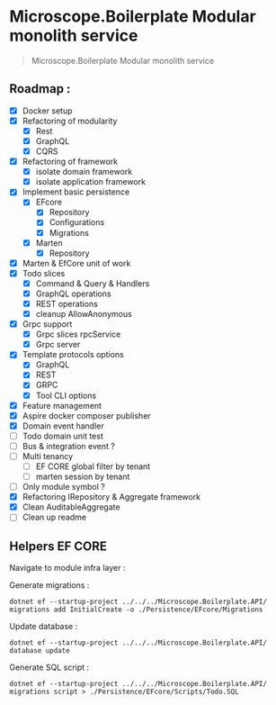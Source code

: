 # Microscope.Boilerplate Modular monolith service

> Microscope.Boilerplate Modular monolith service

## Roadmap : 

- [x] Docker setup
- [x] Refactoring of modularity
  - [x] Rest
  - [x] GraphQL
  - [x] CQRS
- [x] Refactoring of framework
  - [x] isolate domain framework
  - [x] isolate application framework
- [x] Implement basic persistence
  - [x] EFcore
    - [x] Repository
    - [x] Configurations
    - [x] Migrations
  - [x] Marten
    - [x] Repository
- [x] Marten & EfCore unit of work
- [x] Todo slices
  - [x] Command & Query & Handlers
  - [x] GraphQL operations
  - [x] REST operations
  - [x] cleanup AllowAnonymous
- [x] Grpc support
  - [x] Grpc slices rpcService
  - [x] Grpc server
- [x] Template protocols options
  - [x] GraphQL
  - [x] REST
  - [x] GRPC
  - [x] Tool CLI options
- [x] Feature management
- [x] Aspire docker composer publisher
- [x] Domain event handler
- [ ] Todo domain unit test
- [ ] Bus & integration event ?
- [ ] Multi tenancy
  - [ ] EF CORE global filter by tenant
  - [ ] marten session by tenant
- [ ] Only module symbol ?
- [x] Refactoring IRepository & Aggregate framework
- [x] Clean AuditableAggregate
- [ ] Clean up readme

## Helpers EF CORE

Navigate to module infra layer :

Generate migrations :

    dotnet ef --startup-project ../../../Microscope.Boilerplate.API/ migrations add InitialCreate -o ./Persistence/EFcore/Migrations

Update database :

    dotnet ef --startup-project ../../../Microscope.Boilerplate.API/ database update

Generate SQL script :

    dotnet ef --startup-project ../../../Microscope.Boilerplate.API/ migrations script > ./Persistence/EFcore/Scripts/Todo.SQL